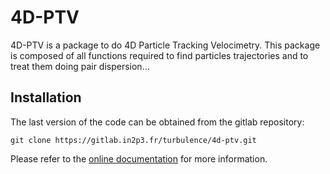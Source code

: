 4D-PTV
=======

4D-PTV is a package to do 4D Particle Tracking Velocimetry. This package is composed of all functions required to find particles trajectories and to treat them doing pair dispersion...

Installation
------------

The last version of the code can be obtained from the gitlab repository:

```
git clone https://gitlab.in2p3.fr/turbulence/4d-ptv.git
```

Please refer to the [online documentation](https://turbulence.pages.in2p3.fr/4d-ptv/) for more information.
